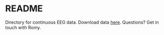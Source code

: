 # README

Directory for continuous EEG data. Download data [here](https://osf.io/dnwm2/). Questions? Get in touch with Romy.